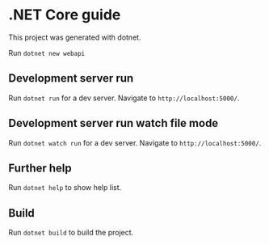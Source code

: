 # .NET Core guide

This project was generated with dotnet.

Run `dotnet new webapi`

## Development server run

Run `dotnet run` for a dev server. Navigate to `http://localhost:5000/`.

## Development server run watch file mode

Run `dotnet watch run` for a dev server. Navigate to `http://localhost:5000/`.

## Further help

Run `dotnet help` to show help list.

## Build

Run `dotnet build` to build the project.
